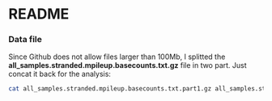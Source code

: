 # README

### Data file

Since Github does not allow files larger than 100Mb, I splitted the **all_samples.stranded.mpileup.basecounts.txt.gz** file in two part. 
Just concat it back for the analysis: 

```bash
cat all_samples.stranded.mpileup.basecounts.txt.part1.gz all_samples.stranded.mpileup.basecounts.txt.part2.gz > all_samples.stranded.mpileup.basecounts.txt.gz
```
